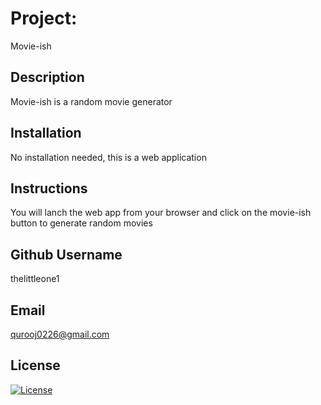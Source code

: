 
  
  # Project: 
  Movie-ish
  
  ## Description
  Movie-ish is a random movie generator

  ## Installation
  No installation needed, this is a web application

  ## Instructions
  You will lanch the web app from your browser and click on the movie-ish button to generate random movies

  ## Github Username
  thelittleone1

  ## Email
  qurooj0226@gmail.com
  
  ## License
  [![License](https://img.shields.io/badge/License-BSD%202--Clause-orange.svg)](https://opensource.org/licenses/BSD-2-Clause)